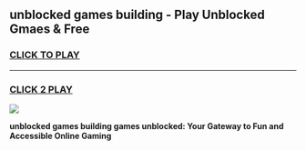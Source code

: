 
## unblocked games building - Play Unblocked Gmaes & Free
<h3>
<a href="https://news.freeplayer.one?title=unblocked_games_building&ref=23F">CLICK TO PLAY</a></h3>
<hr>

<h3>
<a href="https://news.freeplayer.one?title=unblocked_games_building&ref=23F">CLICK 2 PLAY</a>
  
</h3>

<a href="https://news.freeplayer.one?title=unblocked_games_building&ref=23F/"><img src="https://clearcache.store/games.png"></a>


**unblocked games building games unblocked: Your Gateway to Fun and Accessible Online Gaming**
